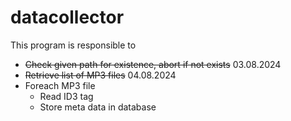# datacollector

This program is responsible to

- ~~Check given path for existence, abort if not exists~~ 03.08.2024
- ~~Retrieve list of MP3 files~~ 04.08.2024
- Foreach MP3 file
  - Read ID3 tag
  - Store meta data in database
